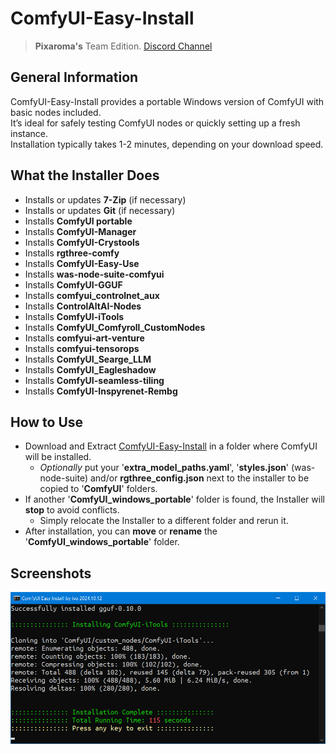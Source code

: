 # ComfyUI-Easy-Install

> **Pixaroma's** Team Edition. [Discord Channel](https://discord.com/invite/gggpkVgBf3)

## General Information
ComfyUI-Easy-Install provides a portable Windows version of ComfyUI with basic nodes included.  
It’s ideal for safely testing ComfyUI nodes or quickly setting up a fresh instance.  
Installation typically takes 1-2 minutes, depending on your download speed.

## What the Installer Does
* Installs or updates **7-Zip** (if necessary)
* Installs or updates **Git** (if necessary)
* Installs **ComfyUI portable**
* Installs **ComfyUI-Manager**
* Installs **ComfyUI-Crystools**
* Installs **rgthree-comfy**
* Installs **ComfyUI-Easy-Use**
* Installs **was-node-suite-comfyui**
* Installs **ComfyUI-GGUF**
* Installs **comfyui_controlnet_aux**
* Installs **ControlAltAI-Nodes**
* Installs **ComfyUI-iTools**
* Installs **ComfyUI_Comfyroll_CustomNodes**
* Installs **comfyui-art-venture**
* Installs **comfyui-tensorops**
* Installs **ComfyUI_Searge_LLM**
* Installs **ComfyUI_Eagleshadow**
* Installs **ComfyUI-seamless-tiling**
* Installs **ComfyUI-Inspyrenet-Rembg**

## How to Use
- Download and Extract [ComfyUI-Easy-Install](https://github.com/Tavris1/ComfyUI-Easy-Install/archive/refs/tags/0.1.0.zip) in a folder where ComfyUI will be installed.
  - *Optionally* put your '**extra_model_paths.yaml**', '**styles.json**' (was-node-suite) and/or **rgthree_config.json**
  next to the installer to be copied to '**ComfyUI**' folders.
- If another '**ComfyUI_windows_portable**' folder is found, the Installer will **stop** to avoid conflicts.
  - Simply relocate the Installer to a different folder and rerun it.
- After installation, you can **move** or **rename** the '**ComfyUI_windows_portable**' folder.

## Screenshots
![Example screenshot](./screenshot.jpg)
